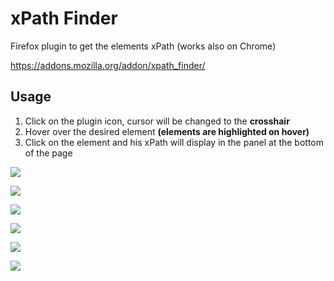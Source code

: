 # xPath Finder

Firefox plugin to get the elements xPath (works also on Chrome)

https://addons.mozilla.org/addon/xpath_finder/

## Usage
1. Click on the plugin icon, cursor will be changed to the **crosshair**
2. Hover over the desired element **(elements are highlighted on hover)**
3. Click on the element and his xPath will display in the panel at the bottom of the page


![](http://i.imgur.com/dPQwezY.png)

![](https://i.imgur.com/o9cQvp0.png)

![](https://i.imgur.com/iQ8pTML.png)

![](https://i.imgur.com/8RsV8fw.png)

![](https://i.imgur.com/HJl6hFj.png)

![](https://i.imgur.com/1wOuAJq.png)

